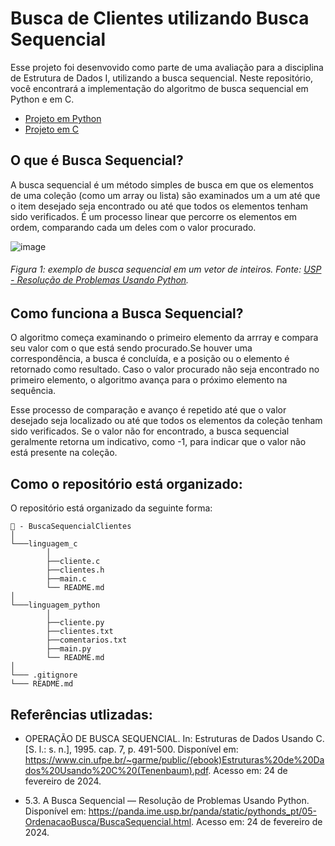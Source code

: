 # Busca de Clientes utilizando Busca Sequencial 

Esse projeto foi desenvovido como parte de uma avaliação para a disciplina de Estrutura de Dados I, utilizando a busca sequencial. Neste repositório, você encontrará a implementação do algoritmo de busca sequencial em Python e em C.

- [Projeto em Python](https://github.com/classroom-ufersa/BuscaSequencialClientes/tree/main/linguagem_python)
- [Projeto em C](https://github.com/classroom-ufersa/BuscaSequencialClientes/tree/main/linguagem_c)

## O que é Busca Sequencial?

A busca sequencial é um método simples de busca em que os elementos de uma coleção (como um array ou lista) são examinados um a um até que o item desejado seja encontrado ou até que todos os elementos tenham sido verificados. É um processo linear que percorre os elementos em ordem, comparando cada um deles com o valor procurado.

![image](https://github.com/classroom-ufersa/BuscaSequencialClientes/assets/126128839/31ab2fec-97ea-4d2d-8785-719695f6bcee)
###### Figura 1: exemplo de busca sequencial em um vetor de inteiros. Fonte: [USP - Resolução de Problemas Usando Python](https://panda.ime.usp.br/panda/static/pythonds_pt/05-OrdenacaoBusca/BuscaSequencial.html).



## Como funciona a Busca Sequencial? 
O algoritmo começa examinando o primeiro elemento da arrray e compara seu valor com o que está sendo procurado.Se houver uma correspondência, a busca é concluída, e a posição ou o elemento é retornado como resultado. Caso o valor procurado não seja encontrado no primeiro elemento, o algoritmo avança para o próximo elemento na sequência.   

Esse processo de comparação e avanço é repetido até que o valor desejado seja localizado ou até que todos os elementos da coleção tenham sido verificados. Se o valor não for encontrado, a busca sequencial geralmente retorna um indicativo, como -1, para indicar que o valor não está presente na coleção.

## Como o repositório está organizado:
O repositório está organizado da seguinte forma:

``` 
📁 - BuscaSequencialClientes
│
└───linguagem_c
        │
        ├──cliente.c
        ├──clientes.h
        ├──main.c
        └── README.md
│
└───linguagem_python
        │
        ├──cliente.py
        ├──clientes.txt
        ├──comentarios.txt
        ├──main.py
        └── README.md
│
└─── .gitignore
└─── README.md
```

## Referências utlizadas:
- OPERAÇÃO DE BUSCA SEQUENCIAL. In: Estruturas de Dados Usando C. [S. l.: s. n.], 1995. cap. 7, p. 491-500. Disponível em: https://www.cin.ufpe.br/~garme/public/(ebook)Estruturas%20de%20Dados%20Usando%20C%20(Tenenbaum).pdf. Acesso em: 24 de fevereiro de 2024.

- 5.3. A Busca Sequencial — Resolução de Problemas Usando Python. Disponível em: <https://panda.ime.usp.br/panda/static/pythonds_pt/05-OrdenacaoBusca/BuscaSequencial.html>. Acesso em:  24 de fevereiro de 2024.
